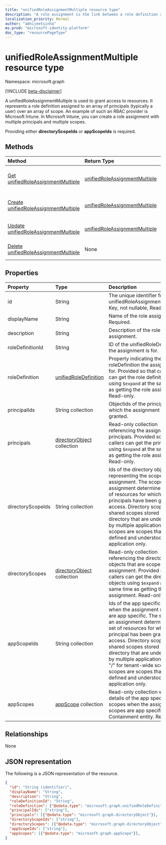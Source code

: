 ```yaml
---
title: "unifiedRoleAssignmentMultiple resource type"
description: "A role assignment is the link between a role definition and a principal at a particular scope for the purpose of granting access."
localization_priority: Normal
author: "abhijeetsinha"
ms.prod: "microsoft-identity-platform"
doc_type: "resourcePageType"
---
```


# unifiedRoleAssignmentMultiple resource type

Namespace: microsoft.graph

[!INCLUDE [beta-disclaimer](../../includes/beta-disclaimer.md)]

A unifiedRoleAssignmentMultiple is used to grant access to resources. It represents a role definition assigned to an array of principals (typically a user) over an array of scope. An example of such an RBAC provider is Microsoft Intune. In Microsoft Intune, you can create a role assignment with multiple principals and multiple scopes.

Providing either **directoryScopeIds** or **appScopeIds** is required.

## Methods

| Method       | Return Type | Description |
|:-------------|:------------|:------------|
| [Get unifiedRoleAssignmentMultiple](../api/unifiedroleassignmentmultiple-get.md) | [unifiedRoleAssignmentMultiple](unifiedroleassignmentmultiple.md) | Read properties and relationships of unifiedRoleAssignmentMultiple object. |
| [Create unifiedRoleAssignmentMultiple](../api/unifiedroleassignmentmultiple-post.md) | [unifiedRoleAssignmentMultiple](unifiedroleassignmentmultiple.md) | Create a new unifiedRoleAssignmentMultiple by posting to the roleAssignment collection. |
| [Update unifiedRoleAssignmentMultiple](../api/unifiedroleassignmentmultiple-update.md) | [unifiedRoleAssignmentMultiple](unifiedroleassignmentmultiple.md) | Update an existing unifiedRoleAssignmentMultiple object. |
| [Delete unifiedRoleAssignmentMultiple](../api/unifiedroleassignmentmultiple-delete.md) | None | Delete unifiedRoleAssignmentMultiple object. |

## Properties

| Property     | Type        | Description |
|:-------------|:------------|:------------|
| id | String | The unique identifier for the unifiedRoleAssignmentMultiple. Key, not nullable, Read-only. |
| displayName | String | Name of the role assignment. Required. |
| description | String | Description of the role assignment. |
| roleDefinitionId | String | ID of the unifiedRoleDefinition the assignment is for. |
| roleDefinition | [unifiedRoleDefinition](unifiedroledefinition.md) |Property indicating the roleDefinition the assignment is for. Provided so that callers can get the role definition using `$expand` at the same time as getting the role assignment. Read-only.  |
| principalIds | String collection | Objectids of the principals to which the assignment is granted. |
| principals| [directoryObject](directoryobject.md) collection | Read-only collection referencing the assigned principals. Provided so that callers can get the principals using `$expand` at the same time as getting the role assignment. Read-only. |
| directoryScopeIds | String collection | Ids of the directory objects representing the scopes of the assignment. The scopes of an assignment determine the set of resources for which the principals have been granted access. Directory scopes are shared scopes stored in the directory that are understood by multiple applications. App scopes are scopes that are defined and understood by this application only. |
| directoryScopes | [directoryObject](directoryobject.md) collection | Read-only collection referencing the directory objects that are scope of the assignment. Provided so that callers can get the directory objects using `$expand` at the same time as getting the role assignment. Read-only. |
| appScopeIds | String collection | Ids of the app specific scopes when the assignment scopes are app specific. The scopes of an assignment determines the set of resources for which the principal has been granted access. Directory scopes are shared scopes stored in the directory that are understood by multiple applications. Use "/" for tenant-wide scope. App scopes are scopes that are defined and understood by this application only. |
| appScopes | [appScope](appscope.md) collection |Read-only collection with details of the app specific scopes when the assignment scopes are app specific. Containment entity. Read-only.  |

## Relationships

None

## JSON representation

The following is a JSON representation of the resource.

<!-- {
  "blockType": "resource",
  "optionalProperties": [

  ],
  "@odata.type": "microsoft.graph.unifiedRoleAssignmentMultiple",
  "baseType": "",
  "keyProperty": "id"
}-->

```json
{
  "id": "String (identifier)",
  "displayName": "String",
  "description": "String",
  "roleDefinitionId": "String",
  "roleDefinition": {"@odata.type": "microsoft.graph.unifiedRoleDefinition"},
  "principalIds": ["string"],
  "principals": [{"@odata.type": "microsoft.graph.directoryObject"}],
  "directoryScopeIds": ["string"],
  "directoryScopes": [{"@odata.type": "microsoft.graph.directoryObject"}],
  "appScopeIds": ["string"],
  "appScopes": [{"@odata.type": "microsoft.graph.appScope"}],
}
```

<!-- uuid: 16cd6b66-4b1a-43a1-adaf-3a886856ed98
2019-02-04 14:57:30 UTC -->
<!-- {
  "type": "#page.annotation",
  "description": "unifiedRoleAssignmentMultiple resource",
  "keywords": "",
  "section": "documentation",
  "tocPath": ""
}-->
